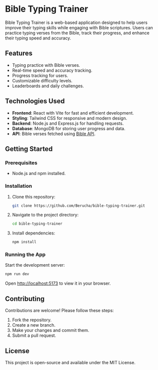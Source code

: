 # Bible Typing Trainer

Bible Typing Trainer is a web-based application designed to help users improve their typing skills while engaging with Bible scriptures. Users can practice typing verses from the Bible, track their progress, and enhance their typing speed and accuracy.

## Features
- Typing practice with Bible verses.
- Real-time speed and accuracy tracking.
- Progress tracking for users.
- Customizable difficulty levels.
- Leaderboards and daily challenges.

## Technologies Used
- **Frontend**: React with Vite for fast and efficient development.
- **Styling**: Tailwind CSS for responsive and modern design.
- **Backend**: Node.js and Express.js for handling requests.
- **Database**: MongoDB for storing user progress and data.
- **API**: Bible verses fetched using [Bible API](https://bibleapi.co/).

## Getting Started

### Prerequisites
- Node.js and npm installed.

### Installation
1. Clone this repository:
   ```bash
   git clone https://github.com/Berucha/bible-typing-trainer.git
   ```
2. Navigate to the project directory:
   ```bash
   cd bible-typing-trainer
   ```
3. Install dependencies:
   ```bash
   npm install
   ```

### Running the App
Start the development server:
```bash
npm run dev
```

Open [http://localhost:5173](http://localhost:5173) to view it in your browser.

## Contributing
Contributions are welcome! Please follow these steps:
1. Fork the repository.
2. Create a new branch.
3. Make your changes and commit them.
4. Submit a pull request.

## License
This project is open-source and available under the MIT License.
